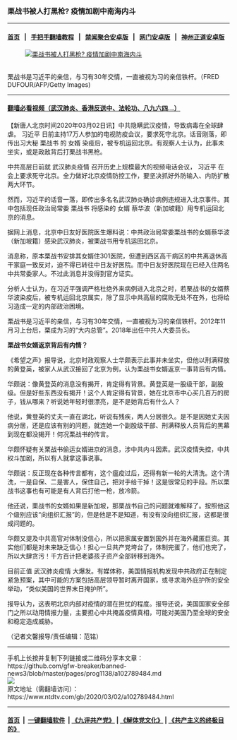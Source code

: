 ### 栗战书被人打黑枪? 疫情加剧中南海内斗
------------------------

#### [首页](https://github.com/gfw-breaker/banned-news3/blob/master/README.md) &nbsp;&nbsp;|&nbsp;&nbsp; [手把手翻墙教程](https://github.com/gfw-breaker/guides/wiki) &nbsp;&nbsp;|&nbsp;&nbsp; [禁闻聚合安卓版](https://github.com/gfw-breaker/bn-android) &nbsp;&nbsp;|&nbsp;&nbsp; [网门安卓版](https://github.com/oGate2/oGate) &nbsp;&nbsp;|&nbsp;&nbsp; [神州正道安卓版](https://github.com/SzzdOgate/update) 



<div><div class="featured_image">
 <a href="https://i.ntdtv.com/assets/uploads/2020/03/GettyImages-930309994.jpg" target="_blank">
  <figure>
   <img alt="栗战书被人打黑枪? 疫情加剧中南海内斗" src="https://i.ntdtv.com/assets/uploads/2020/03/GettyImages-930309994-800x450.jpg"/>
  </figure><br/>
 </a>
 <span class="caption">
  栗战书是习近平的亲信，与习有30年交情，一直被视为习的亲信铁杆。（FRED DUFOUR/AFP/Getty Images)
 </span>
</div>
</div><hr/>

#### [翻墙必看视频（武汉肺炎、香港反送中、法轮功、八九六四...）](https://github.com/gfw-breaker/banned-news3/blob/master/pages/link3.md)

<div><div class="post_content" itemprop="articleBody">
 <p>
  【新唐人北京时间2020年03月02日讯】中共隐瞒武汉疫情，导致病毒在全球肆虐。
  <ok href="https://www.ntdtv.com/gb/习近平.htm">
   习近平
  </ok>
  日前主持17万人参加的电视防疫会议，要求死守北京。话音刚落，即传出习大秘
  <ok href="https://www.ntdtv.com/gb/栗战书.htm">
   栗战书
  </ok>
  的
  <ok href="https://www.ntdtv.com/gb/女婿.htm">
   女婿
  </ok>
  染疫后，被专机运回北京。有观察人士认为，此事未坐实，或是政敌背后打栗战书黑枪。
 </p>
 <p>
  中共高层日前就
  <ok href="https://www.ntdtv.com/gb/442749.htm">
   武汉肺炎疫情
  </ok>
  召开历史上规模最大的视频电话会议，
  <ok href="https://www.ntdtv.com/gb/习近平.htm">
   习近平
  </ok>
  在会上要求死守北京。全力做好北京疫情防控工作，要坚决抓好外防输入、内防扩散两大环节。
 </p>
 <p>
  然而，习近平的话音一落，即传出多名名武汉肺炎确诊病例违规进入北京事件。其中包括现任政治局常委
  <ok href="https://www.ntdtv.com/gb/栗战书.htm">
   栗战书
  </ok>
  将感染的
  <ok href="https://www.ntdtv.com/gb/女婿.htm">
   女婿
  </ok>
  蔡华波（新加坡籍）用专机运回北京的消息。
 </p>
 <p>
  据网上消息，北京中日友好医院医生爆料说：中共政治局常委栗战书的女婿蔡华波（新加坡籍）感染武汉肺炎，被栗战书用专机运回北京。
 </p>
 <p>
  消息称，原本栗战书安排其女婿住301医院，但遭到西区高干病区的中共离退休高干家庭一致反对，迫不得已转往中日友好医院。而中日友好医院现在已经入住两名中共常委家人。不过此消息并没得到官方证实。
 </p>
 <p>
  分析人士认为，在习近平强调严格杜绝外来病例进入北京之时，若栗战书的女婿蔡华波染疫后，被专机运回北京属实，除了显示中共高层的腐败无处不在外，也将给习造成一定的内部政治困境。
 </p>
 <p>
  栗战书是习近平的亲信，与习有30年交情，一直被视为习的亲信铁杆。2012年11月习上台后，栗成为习的“大内总管”。2018年出任中共人大委员长。
 </p>
 <p>
  <strong>
   栗战书女婿返京背后有内情？
  </strong>
 </p>
 <p>
  《希望之声》报导说，北京时政观察人士华颇表示此事并未坐实，但他以刑满释放的黄登英，被家人从武汉接回了北京为例，认为栗战书女婿返京一事背后有内情。
 </p>
 <p>
  华颇说：像黄登英的消息没有揭开，肯定得有背景。黄登英是一股级干部，副股级。但是好些东西没有揭开！这个人肯定得有背景，她在北京市中心买几百万的房子，钱从哪来？听说她年轻时很漂亮，是不是她背后有什么人？
 </p>
 <p>
  他说，黄登英的丈夫一直在湖北，听说有残疾，两人分居很久。是不是因她丈夫因病分居，还是应该有别的问题，就连她一个副股级干部、刑满释放人员背后的黑幕到现在都没揭开！何况栗战书的传言。
 </p>
 <p>
  华颇怀疑有关栗战书偷运女婿进京的消息，涉中共内斗因素。武汉疫情失控，中共权斗加剧，所以有人就拿这事说事。
 </p>
 <p>
  华颇说：反正现在各种传言都有，这个瘟疫过后，还得有新一轮的大清洗。这个清洗，一是自保、二是害人，保住自己，把对手给干掉！这是很常见的手段。所以栗战书这事也有可能是有人背后打他一枪，放冷箭。
 </p>
 <p>
  他还说，栗战书的女婿如果是新加坡，那栗战书自己的问题就难解释了。按照他这个级别应该“向组织汇报”的，但是他是不是知道，有没有没向组织汇报，这都是很成问题的。
 </p>
 <p>
  华颇又提及中共高官对体制没信心，所以把家属安置到国外并在海外藏匿巨资。其实他们都是对未来缺乏信心！担心一旦共产党垮台了，体制完蛋了，他们也完了，所以大肆贪污！千方百计把老婆孩子资产全部转移到海外。
 </p>
 <p>
  目前正值
  <ok href="https://www.ntdtv.com/gb/442749.htm">
   武汉肺炎疫情
  </ok>
  大爆发。有媒体称，美国情报机构发现中共政府正在制定紧急预案，其中可能的方案包括高层领导暂时离开国家，或寻求海外庇护所的安全举动，“类似美国的世界末日掩护所”。
 </p>
 <p>
  报导认为，这表明北京内部对疫情的潜在担忧的程度。报导还说，美国国家安全部门之所以动用情报力量，主要担心中共掩盖疫情真相，可能对美国乃至全球的安全和稳定造成威胁。
 </p>
 <p>
  （记者文馨报导/责任编辑：范铭）
 </p>
 <div class="single_ad">
 </div>
</div>
</div>
<hr/>
手机上长按并复制下列链接或二维码分享本文章：<br/>
https://github.com/gfw-breaker/banned-news3/blob/master/pages/prog1138/a102789484.md <br/>
<a href='https://github.com/gfw-breaker/banned-news3/blob/master/pages/prog1138/a102789484.md'><img src='https://github.com/gfw-breaker/banned-news3/blob/master/pages/prog1138/a102789484.md.png'/></a> <br/>
原文地址（需翻墙访问）：https://www.ntdtv.com/gb/2020/03/02/a102789484.html


------------------------
#### [首页](https://github.com/gfw-breaker/banned-news3/blob/master/README.md) &nbsp;|&nbsp; [一键翻墙软件](https://github.com/gfw-breaker/nogfw/blob/master/README.md) &nbsp;| [《九评共产党》](https://github.com/gfw-breaker/9ping.md/blob/master/README.md#九评之一评共产党是什么) | [《解体党文化》](https://github.com/gfw-breaker/jtdwh.md/blob/master/README.md) | [《共产主义的终极目的》](https://github.com/gfw-breaker/gczydzjmd.md/blob/master/README.md)


<img src='http://gfw-breaker.win/banned-news3/pages/prog1138/a102789484.md' width='0px' height='0px'/>